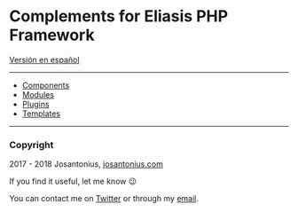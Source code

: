 # Complements for Eliasis PHP Framework

[Versión en español](README-ES.md)

---

- [Components](https://eliasis-framework.github.io/complement/v1.1.1/lang/en/#developed-components)
- [Modules](https://eliasis-framework.github.io/complement/v1.1.1/lang/en/#developed-modules)
- [Plugins](https://eliasis-framework.github.io/complement/v1.1.1/lang/en/#developed-plugins)
- [Templates](https://eliasis-framework.github.io/complement/v1.1.1/lang/en/#developed-templates)

---

### Copyright

2017 - 2018 Josantonius, [josantonius.com](https://josantonius.com/)

If you find it useful, let me know :wink:

You can contact me on [Twitter](https://twitter.com/Josantonius) or through my [email](mailto:hello@josantonius.com).